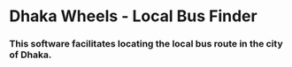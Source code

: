 #  Dhaka Wheels - Local Bus Finder

### This software facilitates locating the local bus route in the city of Dhaka.

